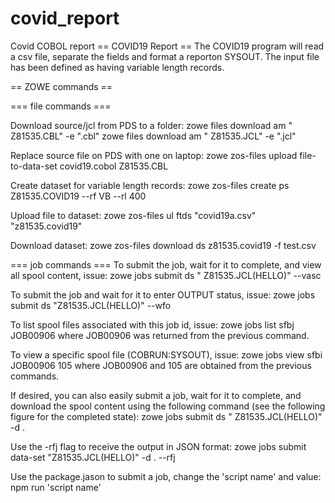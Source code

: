 # covid_report
Covid COBOL report
== COVID19 Report ==
The COVID19 program will read a csv file, separate the fields and format a reporton SYSOUT.  The input file has been defined as having variable length records.


== ZOWE commands ==

=== file commands ===

Download source/jcl from PDS to a folder:
zowe files download am " Z81535.CBL" -e ".cbl"
zowe files download am " Z81535.JCL" -e ".jcl"

Replace source file on PDS with one on laptop:
zowe zos-files upload file-to-data-set covid19.cobol Z81535.CBL

Create dataset for variable length records:
zowe zos-files create ps Z81535.COVID19 --rf VB --rl 400

Upload file to dataset:
zowe zos-files ul ftds "covid19a.csv" "z81535.covid19"  

Download dataset:
zowe zos-files download ds z81535.covid19 -f test.csv


=== job commands ===
To submit the job, wait for it to complete,
and view all spool content, issue:
zowe jobs submit ds " Z81535.JCL(HELLO)" --vasc

To submit the job and wait for it to enter OUTPUT status,
issue:
zowe jobs submit ds "Z81535.JCL(HELLO)" --wfo

To list spool files associated with this job id, issue:
zowe jobs list sfbj JOB00906
where JOB00906 was returned from the previous command.

To view a specific spool file (COBRUN:SYSOUT), issue:
zowe jobs view sfbi JOB00906 105
where JOB00906 and 105 are obtained from the previous commands.

If desired, you can also easily submit a job, wait for it to complete, and download the spool content using the
following command (see the following figure for the completed state):
zowe jobs submit ds " Z81535.JCL(HELLO)" -d .

Use the -rfj flag to receive the output in JSON format:
zowe jobs submit data-set "Z81535.JCL(HELLO)" -d . --rfj

Use the package.jason to submit a job, change the 'script name' and value:
npm run 'script name'
